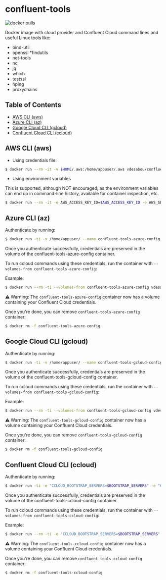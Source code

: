<!-- omit in toc -->
# confluent-tools

![docker pulls](https://img.shields.io/docker/pulls/vdesabou/confluent-tools)

Docker image with cloud provider and Confluent Cloud command lines and useful Linux tools like:
* bind-util
* openssl 
*findutils 
* net-tools 
* nc 
* jq 
* which 
* testssl
* hping
* proxychains

<!-- omit in toc -->
## Table of Contents

- [AWS CLI (aws)](#aws-cli-aws)
- [Azure CLI (az)](#azure-cli-az)
- [Google Cloud CLI (gcloud)](#google-cloud-cli-gcloud)
- [Confluent Cloud CLI (ccloud)](#confluent-cloud-cli-ccloud)

## AWS CLI (aws)

* Using credentials file:

```bash
$ docker run --rm -it -v $HOME/.aws:/home/appuser/.aws vdesabou/confluent-tools aws
```

* Using environment variables

This is supported, although NOT encouraged, as the environment variables can end up in command-line history, available for container inspection, etc.

```bash
$ docker run --rm -it -e AWS_ACCESS_KEY_ID=$AWS_ACCESS_KEY_ID -e AWS_SECRET_ACCESS_KEY=$AWS_SECRET_ACCESS_KEY vdesabou/confluent-tools aws
```

## Azure CLI (az)


Authenticate by running:

```bash
$ docker run -ti -v /home/appuser/ --name confluent-tools-azure-config vdesabou/confluent-tools az login
```

Once you authenticate successfully, credentials are preserved in the volume of the confluent-tools-azure-config container.

To run ccloud commands using these credentials, run the container with `--volumes-from confluent-tools-azure-config`:

Example:

```bash
$ docker run --rm -ti --volumes-from confluent-tools-azure-config vdesabou/confluent-tools az group list
```

:warning: Warning: The `confluent-tools-azure-config` container now has a volume containing your Confluent Cloud credentials.

Once you're done, you can remove `confluent-tools-azure-config` container:

```bash
$ docker rm -f confluent-tools-azure-config
```

## Google Cloud CLI (gcloud)


Authenticate by running:

```bash
$ docker run -ti -v /home/appuser/ --name confluent-tools-gcloud-config vdesabou/confluent-tools gcloud auth login
```

Once you authenticate successfully, credentials are preserved in the volume of the confluent-tools-gcloud-config container.

To run ccloud commands using these credentials, run the container with `--volumes-from confluent-tools-gcloud-config`:

Example:

```bash
$ docker run --rm -ti --volumes-from confluent-tools-gcloud-config vdesabou/confluent-tools gcloud config set project PROJECT_ID
```

:warning: Warning: The `confluent-tools-gcloud-config` container now has a volume containing your Confluent Cloud credentials.

Once you're done, you can remove `confluent-tools-gcloud-config` container:

```bash
$ docker rm -f confluent-tools-gcloud-config
```


## Confluent Cloud CLI (ccloud)

Authenticate by running:

```bash
$ docker run -ti -e "CCLOUD_BOOTSTRAP_SERVERS=$BOOTSTRAP_SERVERS" -e "CCLOUD_API_KEY=$CCLOUD_API_KEY" -e "CCLOUD_API_SECRET=$CCLOUD_API_SECRET" -v /home/appuser/ --name confluent-tools-ccloud-config vdesabou/confluent-tools ccloud login
```

Once you authenticate successfully, credentials are preserved in the volume of the confluent-tools-ccloud-config container.

To run ccloud commands using these credentials, run the container with `--volumes-from confluent-tools-ccloud-config`:

Example:

```bash
$ docker run --rm -ti -e "CCLOUD_BOOTSTRAP_SERVERS=$BOOTSTRAP_SERVERS" -e "CCLOUD_API_KEY=$CCLOUD_API_KEY" -e "CCLOUD_API_SECRET=$CCLOUD_API_SECRET" --volumes-from confluent-tools-ccloud-config vdesabou/confluent-tools ccloud kafka cluster list
```

:warning: Warning: The `confluent-tools-ccloud-config` container now has a volume containing your Confluent Cloud credentials.

Once you're done, you can remove `confluent-tools-ccloud-config` container:

```bash
$ docker rm -f confluent-tools-ccloud-config
```
